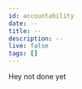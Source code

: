 ```yaml
---
id: accountability
date: --
title: --
description: --
live: false
tags: []
---
```



Hey not done yet